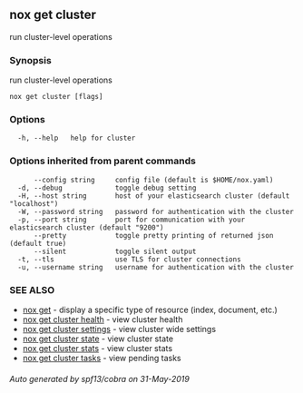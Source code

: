 ## nox get cluster

run cluster-level operations

### Synopsis

run cluster-level operations

```
nox get cluster [flags]
```

### Options

```
  -h, --help   help for cluster
```

### Options inherited from parent commands

```
      --config string     config file (default is $HOME/nox.yaml)
  -d, --debug             toggle debug setting
  -H, --host string       host of your elasticsearch cluster (default "localhost")
  -W, --password string   password for authentication with the cluster
  -p, --port string       port for communication with your elasticsearch cluster (default "9200")
      --pretty            toggle pretty printing of returned json (default true)
      --silent            toggle silent output
  -t, --tls               use TLS for cluster connections
  -u, --username string   username for authentication with the cluster
```

### SEE ALSO

* [nox get](nox_get.md)	 - display a specific type of resource (index, document, etc.)
* [nox get cluster health](nox_get_cluster_health.md)	 - view cluster health
* [nox get cluster settings](nox_get_cluster_settings.md)	 - view cluster wide settings
* [nox get cluster state](nox_get_cluster_state.md)	 - view cluster state
* [nox get cluster stats](nox_get_cluster_stats.md)	 - view cluster stats
* [nox get cluster tasks](nox_get_cluster_tasks.md)	 - view pending tasks

###### Auto generated by spf13/cobra on 31-May-2019
